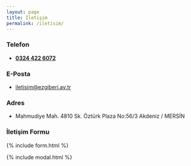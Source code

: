 ```yaml
---
layout: page
title: İletişim
permalink: /iletisim/
---
```


### Telefon

- **[0324 422 6072](tel:03244226072 "Av. Ezgi Beri Telefon Numarası")**

### E-Posta

- [iletisim@ezgiberi.av.tr](mailto:iletisim@ezgiberi.av.tr)

### Adres

- Mahmudiye Mah. 4810 Sk. Öztürk Plaza No:56/3 Akdeniz / MERSİN

### İletişim Formu

{% include form.html %}

{% include modal.html %}
